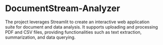 # DocumentStream-Analyzer
The project leverages Streamlit to create an interactive web application suite for document and data analysis. It supports uploading and processing PDF and CSV files, providing functionalities such as text extraction, summarization, and data querying. 

